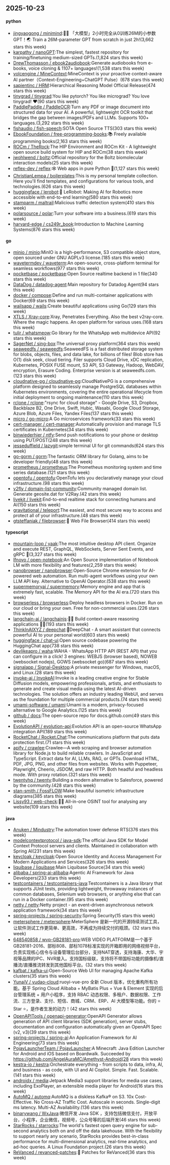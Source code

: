 ## 2025-10-23

#### python
* [jingyaogong / minimind](https://github.com/jingyaogong/minimind):🚀🚀 「大模型」2小时完全从0训练26M的小参数GPT！🌏 Train a 26M-parameter GPT from scratch in just 2h!(3,662 stars this week)
* [karpathy / nanoGPT](https://github.com/karpathy/nanoGPT):The simplest, fastest repository for training/finetuning medium-sized GPTs.(1,824 stars this week)
* [DrewThomasson / ebook2audiobook](https://github.com/DrewThomasson/ebook2audiobook):Generate audiobooks from e-books, voice cloning & 1107+ languages!(1,538 stars this week)
* [volcengine / MineContext](https://github.com/volcengine/MineContext):MineContext is your proactive context-aware AI partner（Context-Engineering+ChatGPT Pulse）(678 stars this week)
* [sapientinc / HRM](https://github.com/sapientinc/HRM):Hierarchical Reasoning Model Official Release(474 stars this week)
* [tinygrad / tinygrad](https://github.com/tinygrad/tinygrad):You like pytorch? You like micrograd? You love tinygrad! ❤️(90 stars this week)
* [PaddlePaddle / PaddleOCR](https://github.com/PaddlePaddle/PaddleOCR):Turn any PDF or image document into structured data for your AI. A powerful, lightweight OCR toolkit that bridges the gap between images/PDFs and LLMs. Supports 100+ languages.(3,292 stars this week)
* [fishaudio / fish-speech](https://github.com/fishaudio/fish-speech):SOTA Open Source TTS(303 stars this week)
* [EbookFoundation / free-programming-books](https://github.com/EbookFoundation/free-programming-books):📚 Freely available programming books(2,163 stars this week)
* [ROCm / TheRock](https://github.com/ROCm/TheRock):The HIP Environment and ROCm Kit - A lightweight open source build system for HIP and ROCm(38 stars this week)
* [jwohlwend / boltz](https://github.com/jwohlwend/boltz):Official repository for the Boltz biomolecular interaction models(25 stars this week)
* [reflex-dev / reflex](https://github.com/reflex-dev/reflex):🕸️ Web apps in pure Python 🐍(1,127 stars this week)
* [ChristianLempa / boilerplates](https://github.com/ChristianLempa/boilerplates):This is my personal template collection. Here you'll find templates, and configurations for various tools, and technologies.(626 stars this week)
* [huggingface / lerobot](https://github.com/huggingface/lerobot):🤗 LeRobot: Making AI for Robotics more accessible with end-to-end learning(580 stars this week)
* [stamparm / maltrail](https://github.com/stamparm/maltrail):Malicious traffic detection system(410 stars this week)
* [polarsource / polar](https://github.com/polarsource/polar):Turn your software into a business.(619 stars this week)
* [harvard-edge / cs249r_book](https://github.com/harvard-edge/cs249r_book):Introduction to Machine Learning Systems(876 stars this week)

#### go
* [minio / minio](https://github.com/minio/minio):MinIO is a high-performance, S3 compatible object store, open sourced under GNU AGPLv3 license.(185 stars this week)
* [wavetermdev / waveterm](https://github.com/wavetermdev/waveterm):An open-source, cross-platform terminal for seamless workflows(977 stars this week)
* [pocketbase / pocketbase](https://github.com/pocketbase/pocketbase):Open Source realtime backend in 1 file(340 stars this week)
* [DataDog / datadog-agent](https://github.com/DataDog/datadog-agent):Main repository for Datadog Agent(94 stars this week)
* [docker / compose](https://github.com/docker/compose):Define and run multi-container applications with Docker(69 stars this week)
* [wailsapp / wails](https://github.com/wailsapp/wails):Create beautiful applications using Go(129 stars this week)
* [XTLS / Xray-core](https://github.com/XTLS/Xray-core):Xray, Penetrates Everything. Also the best v2ray-core. Where the magic happens. An open platform for various uses.(168 stars this week)
* [tulir / whatsmeow](https://github.com/tulir/whatsmeow):Go library for the WhatsApp web multidevice API(92 stars this week)
* [SagerNet / sing-box](https://github.com/SagerNet/sing-box):The universal proxy platform(364 stars this week)
* [seaweedfs / seaweedfs](https://github.com/seaweedfs/seaweedfs):SeaweedFS is a fast distributed storage system for blobs, objects, files, and data lake, for billions of files! Blob store has O(1) disk seek, cloud tiering. Filer supports Cloud Drive, xDC replication, Kubernetes, POSIX FUSE mount, S3 API, S3 Gateway, Hadoop, WebDAV, encryption, Erasure Coding. Enterprise version is at seaweedfs.com.(123 stars this week)
* [cloudnative-pg / cloudnative-pg](https://github.com/cloudnative-pg/cloudnative-pg):CloudNativePG is a comprehensive platform designed to seamlessly manage PostgreSQL databases within Kubernetes environments, covering the entire operational lifecycle from initial deployment to ongoing maintenance(110 stars this week)
* [rclone / rclone](https://github.com/rclone/rclone):"rsync for cloud storage" - Google Drive, S3, Dropbox, Backblaze B2, One Drive, Swift, Hubic, Wasabi, Google Cloud Storage, Azure Blob, Azure Files, Yandex Files(137 stars this week)
* [micro / go-micro](https://github.com/micro/go-micro):A Go microservices framework(33 stars this week)
* [cert-manager / cert-manager](https://github.com/cert-manager/cert-manager):Automatically provision and manage TLS certificates in Kubernetes(34 stars this week)
* [binwiederhier / ntfy](https://github.com/binwiederhier/ntfy):Send push notifications to your phone or desktop using PUT/POST(248 stars this week)
* [jesseduffield / lazygit](https://github.com/jesseduffield/lazygit):simple terminal UI for git commands(624 stars this week)
* [go-gorm / gorm](https://github.com/go-gorm/gorm):The fantastic ORM library for Golang, aims to be developer friendly(48 stars this week)
* [prometheus / prometheus](https://github.com/prometheus/prometheus):The Prometheus monitoring system and time series database.(121 stars this week)
* [opentofu / opentofu](https://github.com/opentofu/opentofu):OpenTofu lets you declaratively manage your cloud infrastructure.(98 stars this week)
* [v2fly / domain-list-community](https://github.com/v2fly/domain-list-community):Community managed domain list. Generate geosite.dat for V2Ray.(42 stars this week)
* [livekit / livekit](https://github.com/livekit/livekit):End-to-end realtime stack for connecting humans and AI(150 stars this week)
* [gravitational / teleport](https://github.com/gravitational/teleport):The easiest, and most secure way to access and protect all of your infrastructure.(48 stars this week)
* [gtsteffaniak / filebrowser](https://github.com/gtsteffaniak/filebrowser):📂 Web File Browser(414 stars this week)

#### typescript
* [mountain-loop / yaak](https://github.com/mountain-loop/yaak):The most intuitive desktop API client. Organize and execute REST, GraphQL, WebSockets, Server Sent Events, and gRPC 🦬(3,327 stars this week)
* [lfnovo / open-notebook](https://github.com/lfnovo/open-notebook):An Open Source implementation of Notebook LM with more flexibility and features(2,259 stars this week)
* [nanobrowser / nanobrowser](https://github.com/nanobrowser/nanobrowser):Open-Source Chrome extension for AI-powered web automation. Run multi-agent workflows using your own LLM API key. Alternative to OpenAI Operator.(538 stars this week)
* [supermemoryai / supermemory](https://github.com/supermemoryai/supermemory):Memory engine and app that is extremely fast, scalable. The Memory API for the AI era.(720 stars this week)
* [browserless / browserless](https://github.com/browserless/browserless):Deploy headless browsers in Docker. Run on our cloud or bring your own. Free for non-commercial uses.(226 stars this week)
* [langchain-ai / langchainjs](https://github.com/langchain-ai/langchainjs):🦜🔗 Build context-aware reasoning applications 🦜🔗(193 stars this week)
* [ThinkInAIXYZ / deepchat](https://github.com/ThinkInAIXYZ/deepchat):🐬DeepChat - A smart assistant that connects powerful AI to your personal world(603 stars this week)
* [huggingface / chat-ui](https://github.com/huggingface/chat-ui):Open source codebase powering the HuggingChat app(738 stars this week)
* [devlikeapro / waha](https://github.com/devlikeapro/waha):WAHA - WhatsApp HTTP API (REST API) that you can configure in a click! 3 engines: WEBJS (browser based), NOWEB (websocket nodejs), GOWS (websocket go)(687 stars this week)
* [signalapp / Signal-Desktop](https://github.com/signalapp/Signal-Desktop):A private messenger for Windows, macOS, and Linux.(28 stars this week)
* [invoke-ai / InvokeAI](https://github.com/invoke-ai/InvokeAI):Invoke is a leading creative engine for Stable Diffusion models, empowering professionals, artists, and enthusiasts to generate and create visual media using the latest AI-driven technologies. The solution offers an industry leading WebUI, and serves as the foundation for multiple commercial products.(74 stars this week)
* [umami-software / umami](https://github.com/umami-software/umami):Umami is a modern, privacy-focused alternative to Google Analytics.(125 stars this week)
* [github / docs](https://github.com/github/docs):The open-source repo for docs.github.com(49 stars this week)
* [EvolutionAPI / evolution-api](https://github.com/EvolutionAPI/evolution-api):Evolution API is an open-source WhatsApp integration API(189 stars this week)
* [RocketChat / Rocket.Chat](https://github.com/RocketChat/Rocket.Chat):The communications platform that puts data protection first.(71 stars this week)
* [apify / crawlee](https://github.com/apify/crawlee):Crawlee—A web scraping and browser automation library for Node.js to build reliable crawlers. In JavaScript and TypeScript. Extract data for AI, LLMs, RAG, or GPTs. Download HTML, PDF, JPG, PNG, and other files from websites. Works with Puppeteer, Playwright, Cheerio, JSDOM, and raw HTTP. Both headful and headless mode. With proxy rotation.(321 stars this week)
* [twentyhq / twenty](https://github.com/twentyhq/twenty):Building a modern alternative to Salesforce, powered by the community.(428 stars this week)
* [stan-smith / FossFLOW](https://github.com/stan-smith/FossFLOW):Make beautiful isometric infrastructure diagrams(385 stars this week)
* [Lissy93 / web-check](https://github.com/Lissy93/web-check):🕵️‍♂️ All-in-one OSINT tool for analysing any website(109 stars this week)

#### java
* [Anuken / Mindustry](https://github.com/Anuken/Mindustry):The automation tower defense RTS(376 stars this week)
* [modelcontextprotocol / java-sdk](https://github.com/modelcontextprotocol/java-sdk):The official Java SDK for Model Context Protocol servers and clients. Maintained in collaboration with Spring AI(231 stars this week)
* [keycloak / keycloak](https://github.com/keycloak/keycloak):Open Source Identity and Access Management For Modern Applications and Services(326 stars this week)
* [liquibase / liquibase](https://github.com/liquibase/liquibase):Main Liquibase Source(34 stars this week)
* [alibaba / spring-ai-alibaba](https://github.com/alibaba/spring-ai-alibaba):Agentic AI Framework for Java Developers(233 stars this week)
* [testcontainers / testcontainers-java](https://github.com/testcontainers/testcontainers-java):Testcontainers is a Java library that supports JUnit tests, providing lightweight, throwaway instances of common databases, Selenium web browsers, or anything else that can run in a Docker container.(95 stars this week)
* [netty / netty](https://github.com/netty/netty):Netty project - an event-driven asynchronous network application framework(34 stars this week)
* [spring-projects / spring-security](https://github.com/spring-projects/spring-security):Spring Security(15 stars this week)
* [metersphere / metersphere](https://github.com/metersphere/metersphere):MeterSphere 是新一代的开源持续测试工具，让软件测试工作更简单、更高效，不再成为持续交付的瓶颈。(32 stars this week)
* [648540858 / wvp-GB28181-pro](https://github.com/648540858/wvp-GB28181-pro):WEB VIDEO PLATFORM是一个基于GB28181-2016、部标808、部标1078标准实现的开箱即用的网络视频平台，负责实现核心信令与设备管理后台部分，支持NAT穿透，支持海康、大华、宇视等品牌的IPC、NVR接入。支持国标级联，支持将不带国标功能的摄像机/直播流/直播推流转发到其他国标平台。(32 stars this week)
* [kafbat / kafka-ui](https://github.com/kafbat/kafka-ui):Open-Source Web UI for managing Apache Kafka clusters(35 stars this week)
* [YunaiV / yudao-cloud](https://github.com/YunaiV/yudao-cloud):ruoyi-vue-pro 全新 Cloud 版本，优化重构所有功能。基于 Spring Cloud Alibaba + MyBatis Plus + Vue & Element 实现的后台管理系统 + 用户小程序，支持 RBAC 动态权限、多租户、数据权限、工作流、三方登录、支付、短信、商城、CRM、ERP、AI 大模型等功能。你的 ⭐️ Star ⭐️，是作者生发的动力！(42 stars this week)
* [OpenAPITools / openapi-generator](https://github.com/OpenAPITools/openapi-generator):OpenAPI Generator allows generation of API client libraries (SDK generation), server stubs, documentation and configuration automatically given an OpenAPI Spec (v2, v3)(39 stars this week)
* [spring-projects / spring-ai](https://github.com/spring-projects/spring-ai):An Application Framework for AI Engineering(73 stars this week)
* [PojavLauncherTeam / PojavLauncher](https://github.com/PojavLauncherTeam/PojavLauncher):A Minecraft: Java Edition Launcher for Android and iOS based on Boardwalk. Succeeded by https://github.com/AngelAuraMC/Amethyst-Android(28 stars this week)
* [kestra-io / kestra](https://github.com/kestra-io/kestra):Orchestrate everything - from scripts to data, infra, AI, and business - as code, with UI and AI Copilot. Simple. Fast. Scalable.(141 stars this week)
* [androidx / media](https://github.com/androidx/media):Jetpack Media3 support libraries for media use cases, including ExoPlayer, an extensible media player for Android(16 stars this week)
* [AutoMQ / automq](https://github.com/AutoMQ/automq):AutoMQ is a diskless Kafka® on S3. 10x Cost-Effective. No Cross-AZ Traffic Cost. Autoscale in seconds. Single-digit ms latency. Multi-AZ Availability.(136 stars this week)
* [binarywang / WxJava](https://github.com/binarywang/WxJava):微信开发 Java SDK ，支持包括微信支付，开放平台，小程序，企业微信，视频号，公众号等的后端开发(46 stars this week)
* [StarRocks / starrocks](https://github.com/StarRocks/starrocks):The world's fastest open query engine for sub-second analytics both on and off the data lakehouse. With the flexibility to support nearly any scenario, StarRocks provides best-in-class performance for multi-dimensional analytics, real-time analytics, and ad-hoc queries. A Linux Foundation project.(26 stars this week)
* [ReVanced / revanced-patches](https://github.com/ReVanced/revanced-patches):🧩 Patches for ReVanced(36 stars this week)
